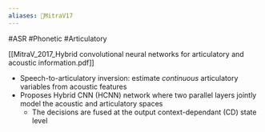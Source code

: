 ```yaml
---
aliases: 🔬MitraV17
---
```

#ASR #Phonetic #Articulatory

[[MitraV_2017_Hybrid convolutional neural networks for articulatory and acoustic information.pdf]]

- Speech-to-articulatory inversion: estimate _continuous_ articulatory variables from acoustic features
- Proposes Hybrid CNN (HCNN) network where two parallel layers jointly model the acoustic and articulatory spaces
	- The decisions are fused at the output context-dependant (CD) state level